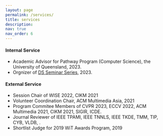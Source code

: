 ```yaml
---
layout: page
permalink: /services/
title: services
description: 
nav: true
nav_order: 6
---
```

#### Internal Service
- Academic Advisor for Pathway Program (Computer Science), the University of Queensland, 2023.
- Orgnizer of [DS Seminar Series](https://uq-ds-seminar.github.io/), 2023.

#### External Service
- Session Chair of WISE 2022, CIKM 2021
- Volunteer Coordination Chair, ACM Multimedia Asia, 2021
- Program Commitee Members of CVPR 2023, ECCV 2022, ACM Multimedia 2021, CIKM 2021, SIGIR, ICDE.
- Journal Reviewer of IEEE TPAMI, IEEE TNNLS, IEEE TKDE, TMM, TIP, CYB, VLDB, .
- Shortlist Judge for 2019 WiT Awards Program, 2019 


